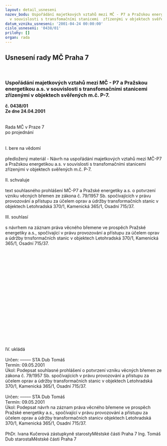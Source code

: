 ```yaml
---
layout: detail_usneseni
nazev_bodu: Uspořádání majetkových vztahů mezi MČ - P7 a Pražskou energetikou a.s.
  v souvislosti s transfomačními stanicemi  zřízenými v objektech svěřených m.č. P-7.
datum_vzniku_usneseni: '2001-04-24 00:00:00'
cislo_usneseni: '0438/01'
prilohy: []
organ: rada
---
```

<div id="ucUsn_pList" class="usn">
	<span><h2>Usnesení rady MČ Praha 7 </h2>
<br></span><div class="standBody">
<span><h3>Uspořádání majetkových vztahů mezi MČ - P7 a Pražskou energetikou a.s. v souvislosti s transfomačními stanicemi  zřízenými v objektech svěřených m.č. P-7.</h3></span><div class="center">
		<strong>č. 0438/01</strong><br>
	</div>
<div class="center">
		<strong>Ze dne 24.04.2001</strong><br><br>
	</div>
<br>Rada MČ v Praze 7<br>po projednání<br><br><br>I.	bere na vědomí<br><br> předložený materiál - Návrh na uspořádání majetkových vztahů mezi MČ-P7 a Pražskou energetikou a.s. v souvislosti s transfomačními stanicemi  zřízenými v objektech svěřených m.č. P-7.<br><br>II.	schvaluje <br><br>text souhlasného prohlášení MČ-P7 a Pražské energetiky a.s.  o potvrzení vzniku věcných břemen ze zákona č. 79/1957 Sb.  spočívajících v právu provozování a přístupu za účelem oprav a údržby transformačních stanic v objektech Letohradská 370/1, Kamenická 365/1, Osadní 715/37.<br><br>III.	souhlasí <br><br>s návrhem na záznam práva věcného břemene ve prospěch Pražské energetiky a.s., spočívající v právu provozování a přístupu za účelem oprav a údržby trnsformačních stanic v objektech Letohradská 370/1, Kamenická 365/1, Osadní 715/37.<br><br><br><br><br><br><br><br><br><br><br><br><br><br><br><br><br><br><br><br>IV.	ukládá <br><br> Určen:	–––––	STA Dub Tomáš<br>Termín: 09.05.2001<br>Úkol:	Podepsat souhlasné prohlášení  o potvrzení vzniku věcných břemen ze zákona č. 79/1957 Sb.  spočívajících v právu provozování a přístupu za účelem oprav a údržby transformačních stanic v objektech   Letohradská 370/1, Kamenická 365/1, Osadní 715/37.<br> <br> Určen:	–––––	STA Dub Tomáš<br>Termín: 09.05.2001<br>Úkol:	Podepsat návrh na záznam práva věcného břemene ve prospěch Pražské energetiky a.s., spočívající v právu provozování a přístupu za účelem oprav a údržby  transformačních stanicv objektech  Letohradská 370/1, Kamenická 365/1, Osadní 715/37.<br>   	<br>PhDr. Ivana Kučerová zástupkyně starostyMěstské části Praha 7	Ing. Tomáš Dub starostaMěstské části Praha 7<br>	<br><br><br>
</div>
</div>